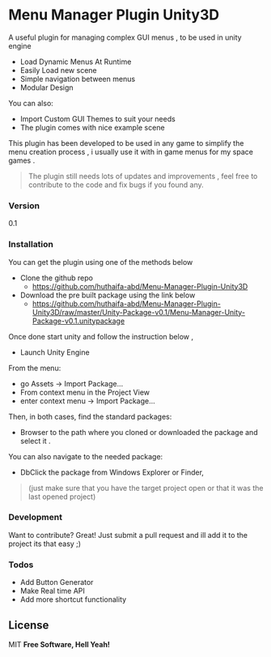 # Menu Manager Plugin Unity3D

A useful plugin for managing complex GUI menus , to be used in unity engine

  - Load Dynamic Menus At Runtime
  - Easily Load new scene
  - Simple navigation between menus
  - Modular Design

You can also:
  - Import Custom GUI Themes to suit your needs
  - The plugin comes with nice example scene

This plugin has been developed to be used in any game to simplify the menu creation process ,  i usually use it with in game menus for my space games .

>The plugin still needs lots of updates and improvements , feel free to contribute to the code and fix bugs if you found any.

### Version
0.1

### Installation

You can get the plugin using one of the methods below

* Clone the github repo
    * https://github.com/huthaifa-abd/Menu-Manager-Plugin-Unity3D
* Download the pre built package using the link below
    * https://github.com/huthaifa-abd/Menu-Manager-Plugin-Unity3D/raw/master/Unity-Package-v0.1/Menu-Manager-Unity-Package-v0.1.unitypackage

Once done start unity and follow the instruction below ,

* Launch Unity Engine

From the menu:
* go Assets -> Import Package...
* From context menu in the Project View
* enter context menu -> Import Package...

Then, in both cases, find the standard packages:
* Browser to the path where you cloned or downloaded the package and select it .

You can also navigate to the needed package:

* DbClick the package from Windows Explorer or Finder,
>(just make sure that you have the target project open or that it was the last opened project)


### Development

Want to contribute? Great! Just submit a pull request and ill add it to the project its that easy ;)

### Todos

 - Add Button Generator
 - Make Real time API
 - Add more shortcut functionality

License
----
MIT
**Free Software, Hell Yeah!**
